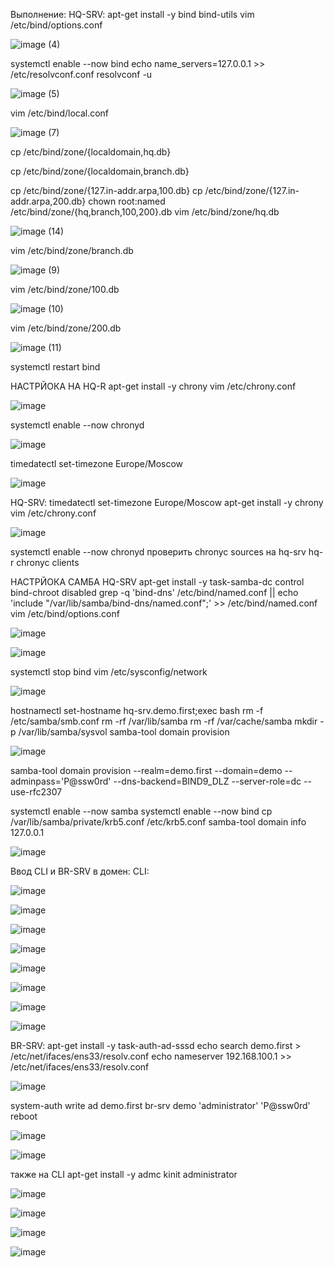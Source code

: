   Выполнение:
  HQ-SRV:
  apt-get install -y bind bind-utils
  vim /etc/bind/options.conf


![image (4)](https://github.com/Ksssenoksss/xenixmuravova/assets/171246409/ca8e44b2-d2c7-4800-aebd-a9eaeb09ae19)


systemctl enable --now bind
echo name_servers=127.0.0.1 >> /etc/resolvconf.conf
resolvconf -u


![image (5)](https://github.com/Ksssenoksss/xenixmuravova/assets/171246409/4a803a76-daa8-4427-8cd6-7656262b7e7c)


vim /etc/bind/local.conf


![image (7)](https://github.com/Ksssenoksss/xenixmuravova/assets/171246409/4f0abe0a-8c84-40e0-bae0-cb97f71940c2)


  cp /etc/bind/zone/{localdomain,hq.db}

cp /etc/bind/zone/{localdomain,branch.db}

cp /etc/bind/zone/{127.in-addr.arpa,100.db}
cp /etc/bind/zone/{127.in-addr.arpa,200.db}
chown root:named /etc/bind/zone/{hq,branch,100,200}.db
vim /etc/bind/zone/hq.db


![image (14)](https://github.com/Ksssenoksss/xenixmuravova/assets/171246409/bb5ba916-5b3f-4aba-863c-04de322e2a1e)


vim /etc/bind/zone/branch.db


![image (9)](https://github.com/Ksssenoksss/xenixmuravova/assets/171246409/7e4b36c1-bbd6-4bf6-95a0-bf4acff7267c)


vim /etc/bind/zone/100.db


![image (10)](https://github.com/Ksssenoksss/xenixmuravova/assets/171246409/3c499bc3-71a9-4697-87a0-dda6578936e0)


vim /etc/bind/zone/200.db


![image (11)](https://github.com/Ksssenoksss/xenixmuravova/assets/171246409/2ca6ba46-9749-432c-8609-a3854ca31b8d)


systemctl restart bind


НАСТРЙОКА НА HQ-R
apt-get install -y chrony
vim /etc/chrony.conf



![image](https://github.com/Ksssenoksss/xenixmuravova/assets/171246409/fbf42ef7-710d-45af-a436-6fe8ee6840a5)


systemctl enable --now chronyd



![image](https://github.com/Ksssenoksss/xenixmuravova/assets/171246409/da48c102-f1e5-472a-9af4-7346ac617ba9)


timedatectl set-timezone Europe/Moscow


![image](https://github.com/Ksssenoksss/xenixmuravova/assets/171246409/0c488c0f-d531-4873-80d0-c0527cea0698)


HQ-SRV:
timedatectl set-timezone Europe/Moscow
apt-get install -y chrony
vim /etc/chrony.conf



![image](https://github.com/Ksssenoksss/xenixmuravova/assets/171246409/e2806271-264e-47e1-bca1-559678fed233)

systemctl enable --now chronyd
проверить chronyc sources на hq-srv
hq-r chronyc clients

НАСТРЙОКА САМБА HQ-SRV
apt-get install -y task-samba-dc
control bind-chroot disabled
grep -q 'bind-dns' /etc/bind/named.conf || echo 'include "/var/lib/samba/bind-dns/named.conf";' >> /etc/bind/named.conf
vim /etc/bind/options.conf



![image](https://github.com/Ksssenoksss/xenixmuravova/assets/171246409/e2067748-bc47-4210-90c6-43a1cf3829d1)



![image](https://github.com/Ksssenoksss/xenixmuravova/assets/171246409/fa3fc22f-5ff7-4f98-96ee-251c480b12d7)


systemctl stop bind
vim /etc/sysconfig/network


![image](https://github.com/Ksssenoksss/xenixmuravova/assets/171246409/6e3ec30d-5bfd-40d9-8210-77b0a0dd2a4c)


hostnamectl set-hostname hq-srv.demo.first;exec bash
rm -f /etc/samba/smb.conf
rm -rf /var/lib/samba
rm -rf /var/cache/samba
mkdir -p /var/lib/samba/sysvol
samba-tool domain provision


![image](https://github.com/Ksssenoksss/xenixmuravova/assets/171246409/1fb89471-8c5e-4037-bc7e-30392a3257d2)



samba-tool domain provision --realm=demo.first --domain=demo --adminpass='P@ssw0rd' --dns-backend=BIND9_DLZ --server-role=dc --use-rfc2307


systemctl enable --now samba
systemctl enable --now bind
cp /var/lib/samba/private/krb5.conf /etc/krb5.conf
samba-tool domain info 127.0.0.1



![image](https://github.com/Ksssenoksss/xenixmuravova/assets/171246409/4753ad6e-b539-49f1-b5a9-9935fc1053a2)


Ввод CLI и BR-SRV в домен:
CLI:


![image](https://github.com/Ksssenoksss/xenixmuravova/assets/171246409/863711a5-c58f-4965-96a5-4c6fd1ecc9fb)

![image](https://github.com/Ksssenoksss/xenixmuravova/assets/171246409/b182968d-ecf1-4793-ae0e-975bdfe05de4)


![image](https://github.com/Ksssenoksss/xenixmuravova/assets/171246409/e6f6625c-d1c0-4d40-a9d8-d8bb90f3817d)


![image](https://github.com/Ksssenoksss/xenixmuravova/assets/171246409/b29af8fc-2fe3-4dc9-b86e-ed37beb92136)


![image](https://github.com/Ksssenoksss/xenixmuravova/assets/171246409/887b259d-28f8-449c-b741-e4ebb1b711df)



![image](https://github.com/Ksssenoksss/xenixmuravova/assets/171246409/a8c68fb5-70cc-4238-971d-eb90725d798b)


![image](https://github.com/Ksssenoksss/xenixmuravova/assets/171246409/99164fd7-7096-456e-89de-b3804514da67)



![image](https://github.com/Ksssenoksss/xenixmuravova/assets/171246409/4bd53fdc-377f-49e4-8bf9-b2cbf0b099dc)



BR-SRV:
apt-get install -y task-auth-ad-sssd
echo search demo.first > /etc/net/ifaces/ens33/resolv.conf
echo nameserver 192.168.100.1 >> /etc/net/ifaces/ens33/resolv.conf

![image](https://github.com/Ksssenoksss/xenixmuravova/assets/171246409/2fe4e789-8abb-4415-aa88-99385c6c4fcb)



system-auth write ad demo.first br-srv demo 'administrator' 'P@ssw0rd'
reboot



![image](https://github.com/Ksssenoksss/xenixmuravova/assets/171246409/8f45b65c-4ad1-404f-84e3-87aff15d753d)


![image](https://github.com/Ksssenoksss/xenixmuravova/assets/171246409/67821bbc-8e00-4094-aed1-92ae2625babd)

также на CLI
apt-get install -y admc
kinit administrator


![image](https://github.com/Ksssenoksss/xenixmuravova/assets/171246409/8c04a4c5-aef0-4b7a-b933-0de00ffea959)



![image](https://github.com/Ksssenoksss/xenixmuravova/assets/171246409/78bd0579-570c-45cb-83dd-841cf3480410)



![image](https://github.com/Ksssenoksss/xenixmuravova/assets/171246409/ff9d2de5-987a-4ea7-a119-77feeabe571a)




![image](https://github.com/Ksssenoksss/xenixmuravova/assets/171246409/053e105b-289c-41a5-838d-b147b6f2c251)
